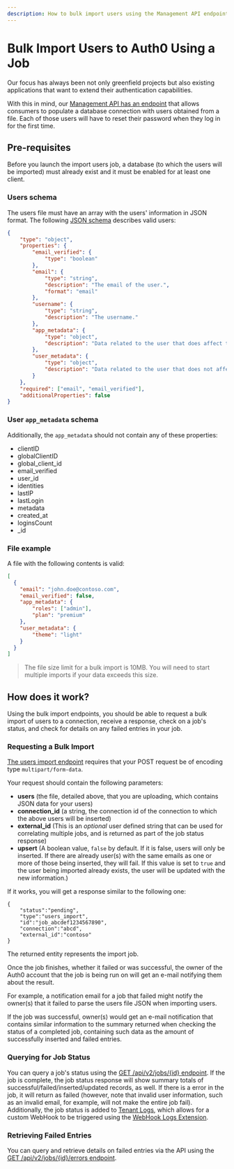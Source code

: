 ```yaml
---
description: How to bulk import users using the Management API endpoint.
---
```


# Bulk Import Users to Auth0 Using a Job

Our focus has always been not only greenfield projects but also existing applications that want to extend their authentication capabilities.

With this in mind, our [Management API has an endpoint](/api/management/v2#!/Jobs/post_users_imports) that allows consumers to populate a database connection with users obtained from a file. Each of those users will have to reset their password when they log in for the first time.

## Pre-requisites

Before you launch the import users job, a database (to which the users will be imported) must already exist and it must be enabled for at least one client.

### Users schema
The users file must have an array with the users' information in JSON format. The following [JSON schema](http://json-schema.org) describes valid users:

```json
{
    "type": "object",
    "properties": {
        "email_verified": {
            "type": "boolean"
        },
        "email": {
            "type": "string",
            "description": "The email of the user.",
            "format": "email"
        },
        "username": {
            "type": "string",
            "description": "The username."
        },
        "app_metadata": {
            "type": "object",
            "description": "Data related to the user that does affect the application's core functionality."
        },
        "user_metadata": {
            "type": "object",
            "description": "Data related to the user that does not affect the application's core functionality."
        }
    },
    "required": ["email", "email_verified"],
    "additionalProperties": false
}
```

### User `app_metadata` schema

Additionally, the `app_metadata` should not contain any of these properties:

* clientID
* globalClientID
* global_client_id
* email_verified
* user_id
* identities
* lastIP
* lastLogin
* metadata
* created_at
* loginsCount
* _id

### File example

A file with the following contents is valid:

```json
[
  {
    "email": "john.doe@contoso.com",
    "email_verified": false,
    "app_metadata": {
        "roles": ["admin"],
        "plan": "premium"
    },
    "user_metadata": {
        "theme": "light"
    }
  }
]
```

> The file size limit for a bulk import is 10MB. You will need to start multiple imports if your data exceeds this size.

## How does it work?

Using the bulk import endpoints, you should be able to request a bulk import of users to a connection, receive a response, check on a job's status, and check for details on any failed entries in your job.

### Requesting a Bulk Import

[The users import endpoint](/api/management/v2#!/Jobs/post_users_imports) requires that your POST request be of encoding type `multipart/form-data`.

Your request should contain the following parameters:
* **users** (the file, detailed above, that you are uploading, which contains JSON data for your users)
* **connection_id** (a string, the connection id of the connection to which the above users will be inserted)
* **external_id** (This is an *optional* user defined string that can be used for correlating multiple jobs, and is returned as part of the job status response)
* **upsert** (A boolean value, `false` by default. If it is false, users will only be inserted. If there are already user(s) with the same emails as one or more of those being inserted, they will fail. If this value is set to `true` and the user being imported already exists, the user will be updated with the new information.)

If it works, you will get a response similar to the following one:

```
{
    "status":"pending",
    "type":"users_import",
    "id":"job_abcdef1234567890",
    "connection":"abcd",
    "external_id":"contoso"
}
```

The returned entity represents the import job. 

Once the job finishes, whether it failed or was successful, the owner of the Auth0 account that the job is being run on will get an e-mail notifying them about the result.

For example, a notification email for a job that failed might notify the owner(s) that it failed to parse the users file JSON when importing users.

If the job was successful, owner(s) would get an e-mail notification that contains similar information to the summary returned when checking the status of a completed job, containing such data as the amount of successfully inserted and failed entries.

### Querying for Job Status

You can query a job's status using the [GET /api/v2/jobs/{id} endpoint](/api/management/v2#!/jobs/get_jobs_by_id). If the job is complete, the job status response will show summary totals of successful/failed/inserted/updated records, as well. If there is a error in the job, it will return as failed (however, note that invalid user information, such as an invalid email, for example, will not make the entire job fail). Additionally, the job status is added to [Tenant Logs](https://manage.auth0.com/#/logs), which allows for a custom WebHook to be triggered using the [WebHook Logs Extension](/extensions/management-api-webhooks).

### Retrieving Failed Entries

You can query and retrieve details on failed entries via the API using the [GET /api/v2/jobs/{id}/errors endpoint](/api/management/v2#!/Jobs/get_errors). 

